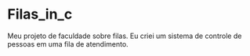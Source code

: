 # Filas_in_c
Meu projeto de faculdade sobre filas. Eu criei um sistema de controle de pessoas em uma fila de atendimento.

